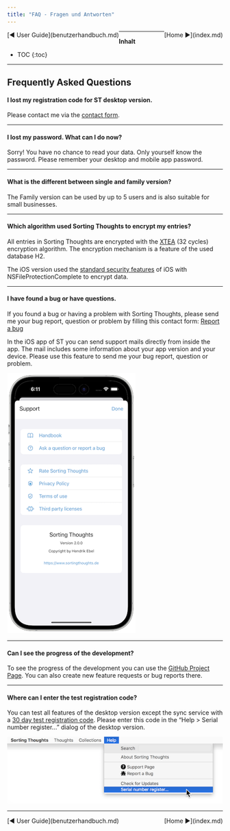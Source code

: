 ```yaml
---
title: "FAQ - Fragen und Antworten"
---
```


<div class="pageNavigation">
<div style="float:left;">
   [◀️ User Guide](benutzerhandbuch.md)
</div>
<div style="float:right;">
  [Home ▶️](index.md)
</div>
</div>

---------------
__Inhalt__
* TOC
{:toc}
---------------

## Frequently Asked Questions


#### I lost my registration code for ST desktop version.

Please contact me via the [contact form](https://www.sortingthoughts.de/blog/report-a-bug/).

---------------

#### I lost my password. What can I do now?

Sorry! You have no chance to read your data. Only yourself know the password. Please remember your desktop and mobile app password.

---------------

#### What is the different between single and family version?

The Family version can be used by up to 5 users and is also suitable for small businesses.

---------------

#### Which algorithm used Sorting Thoughts to encrypt my entries?

All entries in Sorting Thoughts are encrypted with the [XTEA](http://en.wikipedia.org/wiki/XTEA) (32 cycles) encryption algorithm. The encryption mechanism is a feature of the used database H2.

The iOS version used the [standard security features](https://images.apple.com/de/business/docs/iOS_Security_Guide.pdf) of iOS  with NSFileProtectionComplete to encrypt data.

---------------

#### I have found a bug or have questions.

If you found a bug or having a problem with Sorting Thoughts, please send me your bug report, question or problem by filling this contact form:
 [Report a bug](https://www.sortingthoughts.de/blog/report-a-bug/)

In the iOS app of ST you can send support mails directly from inside the app. The mail includes some information about your app version and your device. Please use this feature to send me your bug report, question or problem.

![App support view](./assets/images/Support_en.png)

---------------

#### Can I see the progress of the development?

To see the progress of the development you can use the [GitHub Project Page](https://github.com/sortingthoughts/backlog/issues). You can also create new feature requests or bug reports there.

---------------

#### Where can I enter the test registration code?

You can test all features of the desktop version except the sync service with a [30 day test registration code](https://www.sortingthoughts.de/blog/test-sorting-thoughts/). Please enter this code in the “Help > Serial number register...” dialog of the desktop version.

![enter register code](./assets/images/sn-enter.png)

---------------

<div class="pageNavigation">
<div style="float:left;">
   [◀️ User Guide](benutzerhandbuch.md)
</div>
<div style="float:right;">
  [Home ▶️](index.md)
</div>
</div>
